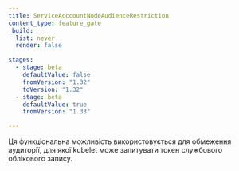 ```yaml
---
title: ServiceAcccountNodeAudienceRestriction
content_type: feature_gate
_build:
  list: never
  render: false

stages:
  - stage: beta
    defaultValue: false
    fromVersion: "1.32"
    toVersion: "1.32"
  - stage: beta
    defaultValue: true
    fromVersion: "1.33"

---
```

Ця функціональна можливість використовується для обмеження аудиторії, для якої kubelet може запитувати токен службового облікового запису.

